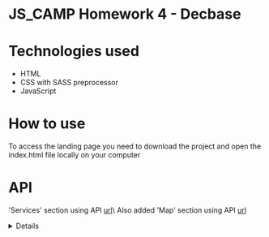 # JS_CAMP Homework 4 - Decbase

# Technologies used

- HTML
- CSS with SASS preprocessor
- JavaScript

# How to use

To access the landing page you need to download the project and open the index.html file locally on your computer

# API

'Services' section  using API [url](https://dummyjson.com/products:)\
Also added 'Map' section using API [url](https://snazzymaps.com/)

<details>
  
![Опис](imgs/review/screen1.jpg)
![Опис](imgs/review/screen2.jpg)
![Опис](imgs/review/screen3.jpg)
![Опис](imgs/review/screen4.jpg)
![Опис](imgs/review/screen5.jpg)
![Опис](imgs/review/screen6.jpg)
![Опис](imgs/review/screen7.jpg)
![Опис](imgs/review/screen8.jpg)
![Опис](imgs/review/screen9.jpg)
![Опис](imgs/review/screen10.jpg)
![Опис](imgs/review/screen11.jpg)
![Опис](imgs/review/screen12.jpg)

</details>


